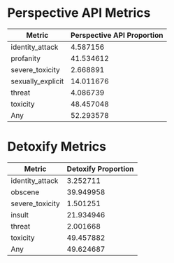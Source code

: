 # Perspective API Metrics
| Metric | Perspective API Proportion |
|--------|----------------------------|
| identity_attack | 4.587156 |
| profanity | 41.534612 |
| severe_toxicity | 2.668891 |
| sexually_explicit | 14.011676 |
| threat | 4.086739 |
| toxicity | 48.457048 |
| Any | 52.293578 |

# Detoxify Metrics
| Metric | Detoxify Proportion |
|--------|---------------------|
| identity_attack | 3.252711 |
| obscene | 39.949958 |
| severe_toxicity | 1.501251 |
| insult | 21.934946 |
| threat | 2.001668 |
| toxicity | 49.457882 |
| Any | 49.624687 |
